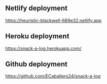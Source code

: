 ## Netlify deployment

https://heuristic-blackwell-689e32.netlify.app

## Heroku deployment

https://snack-a-log.herokuapp.com/


## Github deployment

https://github.com/ECaballero24/snack-a-log